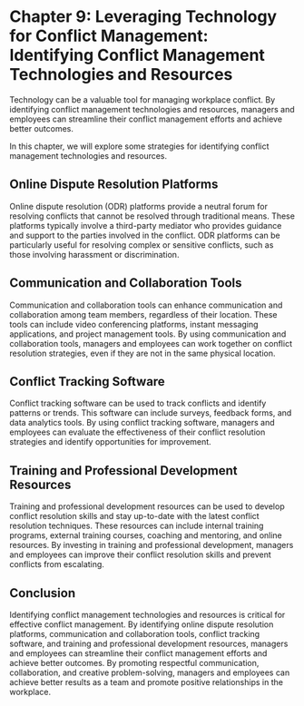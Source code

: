 Chapter 9: Leveraging Technology for Conflict Management: Identifying Conflict Management Technologies and Resources
====================================================================================================================

Technology can be a valuable tool for managing workplace conflict. By identifying conflict management technologies and resources, managers and employees can streamline their conflict management efforts and achieve better outcomes.

In this chapter, we will explore some strategies for identifying conflict management technologies and resources.

Online Dispute Resolution Platforms
-----------------------------------

Online dispute resolution (ODR) platforms provide a neutral forum for resolving conflicts that cannot be resolved through traditional means. These platforms typically involve a third-party mediator who provides guidance and support to the parties involved in the conflict. ODR platforms can be particularly useful for resolving complex or sensitive conflicts, such as those involving harassment or discrimination.

Communication and Collaboration Tools
-------------------------------------

Communication and collaboration tools can enhance communication and collaboration among team members, regardless of their location. These tools can include video conferencing platforms, instant messaging applications, and project management tools. By using communication and collaboration tools, managers and employees can work together on conflict resolution strategies, even if they are not in the same physical location.

Conflict Tracking Software
--------------------------

Conflict tracking software can be used to track conflicts and identify patterns or trends. This software can include surveys, feedback forms, and data analytics tools. By using conflict tracking software, managers and employees can evaluate the effectiveness of their conflict resolution strategies and identify opportunities for improvement.

Training and Professional Development Resources
-----------------------------------------------

Training and professional development resources can be used to develop conflict resolution skills and stay up-to-date with the latest conflict resolution techniques. These resources can include internal training programs, external training courses, coaching and mentoring, and online resources. By investing in training and professional development, managers and employees can improve their conflict resolution skills and prevent conflicts from escalating.

Conclusion
----------

Identifying conflict management technologies and resources is critical for effective conflict management. By identifying online dispute resolution platforms, communication and collaboration tools, conflict tracking software, and training and professional development resources, managers and employees can streamline their conflict management efforts and achieve better outcomes. By promoting respectful communication, collaboration, and creative problem-solving, managers and employees can achieve better results as a team and promote positive relationships in the workplace.
